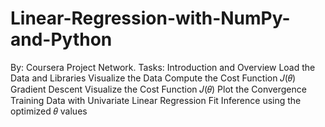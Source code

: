 # Linear-Regression-with-NumPy-and-Python
By: Coursera Project Network.
Tasks: 
    Introduction and Overview
    Load the Data and Libraries
    Visualize the Data
    Compute the Cost Function 𝐽(𝜃)
    Gradient Descent
    Visualize the Cost Function 𝐽(𝜃)
    Plot the Convergence
    Training Data with Univariate Linear Regression Fit
    Inference using the optimized 𝜃 values

